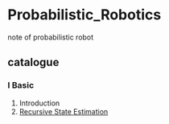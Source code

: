 # Probabilistic_Robotics
note of probabilistic robot

## catalogue

### Ⅰ Basic

1. Introduction
2. [Recursive State Estimation](./note/Recursive_State_Estimation.md)


